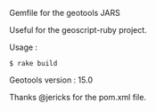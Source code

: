 Gemfile for the geotools JARS

Useful for the geoscript-ruby project.

Usage :


```
$ rake build
```

Geotools version : 15.0

Thanks @jericks for the pom.xml file.
